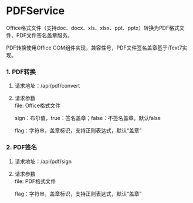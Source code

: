 # PDFService
Office格式文件（支持doc、docx、xls、xlsx、ppt、pptx）转换为PDF格式文件、PDF文件签名盖章服务。

PDF转换使用Office COM组件实现，兼容性号，PDF文件签名盖章基于iText7实现。

### 1. PDF转换
1. 请求地址：/api/pdf/convert
2. 请求参数  
    file: Office格式文件

    sign：布尔值，true：签名盖章；false：不签名盖章。默认false

    flag：字符串，盖章标识，支持正则表达式，默认“盖章”

### 2. PDF签名
1. 请求地址：/api/pdf/sign
2. 请求参数  
    file: PDF格式文件

    flag：字符串，盖章标识，支持正则表达式，默认“盖章”
